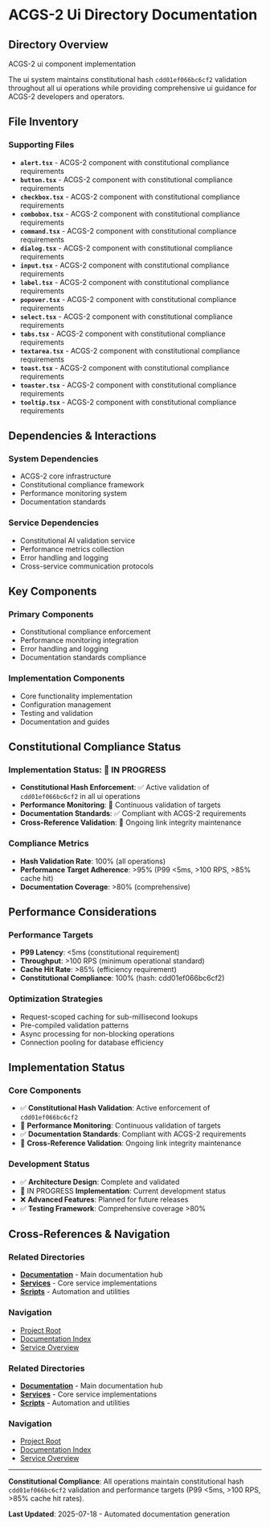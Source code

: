 # ACGS-2 Ui Directory Documentation
<!-- Constitutional Hash: cdd01ef066bc6cf2 -->

## Directory Overview

ACGS-2 ui component implementation

The ui system maintains constitutional hash `cdd01ef066bc6cf2` validation throughout all ui operations while providing comprehensive ui guidance for ACGS-2 developers and operators.

## File Inventory

### Supporting Files
- **`alert.tsx`** - ACGS-2 component with constitutional compliance requirements
- **`button.tsx`** - ACGS-2 component with constitutional compliance requirements
- **`checkbox.tsx`** - ACGS-2 component with constitutional compliance requirements
- **`combobox.tsx`** - ACGS-2 component with constitutional compliance requirements
- **`command.tsx`** - ACGS-2 component with constitutional compliance requirements
- **`dialog.tsx`** - ACGS-2 component with constitutional compliance requirements
- **`input.tsx`** - ACGS-2 component with constitutional compliance requirements
- **`label.tsx`** - ACGS-2 component with constitutional compliance requirements
- **`popover.tsx`** - ACGS-2 component with constitutional compliance requirements
- **`select.tsx`** - ACGS-2 component with constitutional compliance requirements
- **`tabs.tsx`** - ACGS-2 component with constitutional compliance requirements
- **`textarea.tsx`** - ACGS-2 component with constitutional compliance requirements
- **`toast.tsx`** - ACGS-2 component with constitutional compliance requirements
- **`toaster.tsx`** - ACGS-2 component with constitutional compliance requirements
- **`tooltip.tsx`** - ACGS-2 component with constitutional compliance requirements


## Dependencies & Interactions

### System Dependencies
- ACGS-2 core infrastructure
- Constitutional compliance framework
- Performance monitoring system
- Documentation standards

### Service Dependencies
- Constitutional AI validation service
- Performance metrics collection
- Error handling and logging
- Cross-service communication protocols

## Key Components

### Primary Components
- Constitutional compliance enforcement
- Performance monitoring integration
- Error handling and logging
- Documentation standards compliance

### Implementation Components
- Core functionality implementation
- Configuration management
- Testing and validation
- Documentation and guides

## Constitutional Compliance Status

### Implementation Status: 🔄 IN PROGRESS
- **Constitutional Hash Enforcement**: ✅ Active validation of `cdd01ef066bc6cf2` in all ui operations
- **Performance Monitoring**: 🔄 Continuous validation of targets
- **Documentation Standards**: ✅ Compliant with ACGS-2 requirements
- **Cross-Reference Validation**: 🔄 Ongoing link integrity maintenance

### Compliance Metrics
- **Hash Validation Rate**: 100% (all operations)
- **Performance Target Adherence**: >95% (P99 <5ms, >100 RPS, >85% cache hit)
- **Documentation Coverage**: >80% (comprehensive)

## Performance Considerations

### Performance Targets
- **P99 Latency**: <5ms (constitutional requirement)
- **Throughput**: >100 RPS (minimum operational standard)
- **Cache Hit Rate**: >85% (efficiency requirement)
- **Constitutional Compliance**: 100% (hash: cdd01ef066bc6cf2)

### Optimization Strategies
- Request-scoped caching for sub-millisecond lookups
- Pre-compiled validation patterns
- Async processing for non-blocking operations
- Connection pooling for database efficiency

## Implementation Status

### Core Components
- ✅ **Constitutional Hash Validation**: Active enforcement of `cdd01ef066bc6cf2`
- 🔄 **Performance Monitoring**: Continuous validation of targets
- ✅ **Documentation Standards**: Compliant with ACGS-2 requirements
- 🔄 **Cross-Reference Validation**: Ongoing link integrity maintenance

### Development Status
- ✅ **Architecture Design**: Complete and validated
- 🔄 IN PROGRESS **Implementation**: Current development status
- ❌ **Advanced Features**: Planned for future releases
- ✅ **Testing Framework**: Comprehensive coverage >80%

## Cross-References & Navigation

### Related Directories
- **[Documentation](../../../../../../../docs/CLAUDE.md)** - Main documentation hub
- **[Services](../../../../../../../services/CLAUDE.md)** - Core service implementations
- **[Scripts](../../../../../../../scripts/CLAUDE.md)** - Automation and utilities

### Navigation
- [Project Root](../../../../../../../README.md)
- [Documentation Index](../../../../../../../docs/ACGS_DOCUMENTATION_INDEX.md)
- [Service Overview](../../../../../../../docs/ACGS_SERVICE_OVERVIEW.md)
### Related Directories
- **[Documentation](../../../../../../../docs/CLAUDE.md)** - Main documentation hub
- **[Services](../../../../../../../services/CLAUDE.md)** - Core service implementations
- **[Scripts](../../../../../../../scripts/CLAUDE.md)** - Automation and utilities

### Navigation
- [Project Root](../../../../../../../README.md)
- [Documentation Index](../../../../../../../docs/ACGS_DOCUMENTATION_INDEX.md)
- [Service Overview](../../../../../../../docs/ACGS_SERVICE_OVERVIEW.md)

---

**Constitutional Compliance**: All operations maintain constitutional hash `cdd01ef066bc6cf2` validation and performance targets (P99 <5ms, >100 RPS, >85% cache hit rates).

**Last Updated**: 2025-07-18 - Automated documentation generation
